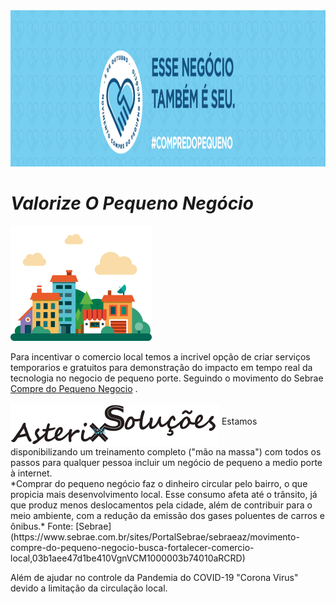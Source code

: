<img src="img/Movimento_Compre_do_Pequeno_Negocio_ Banner_portal.jpg" alt="Movimento_Compre_do_Pequeno_Negocio_Sebrae" height="250" width="1400"/>

# _Valorize O Pequeno Negócio_


![Compre do Pequeno](img/bairro-png.png)



Para incentivar o comercio local temos a incrivel opção de criar serviços temporarios e gratuitos para demonstração do impacto em tempo real da tecnologia no negocio de pequeno porte.
  Seguindo o movimento do Sebrae [Compre do Pequeno Negocio](https://asterixsolucoes.com.br/compre_do_pequeno_negocio) .

<img src="img/AsterixSolucoes_logo.png" alt="Compre do Pequeno Negocio - Sebrae" height="70" width="334" align="middle">
  Estamos disponibilizando um treinamento completo ("mão na massa") com todos os passos para qualquer pessoa incluir um negócio de pequeno a medio porte à internet.
  
<br/>
  *Comprar do pequeno negócio faz o dinheiro circular pelo bairro, o que propicia mais desenvolvimento local. Esse consumo afeta até o 
trânsito, já que produz menos deslocamentos pela cidade, além de contribuir para o meio ambiente, com a redução da emissão dos gases poluentes de carros e ônibus.* Fonte: [Sebrae](https://www.sebrae.com.br/sites/PortalSebrae/sebraeaz/movimento-compre-do-pequeno-negocio-busca-fortalecer-comercio-local,03b1aee47d1be410VgnVCM1000003b74010aRCRD)  
  
  Além de ajudar no controle da Pandemia do COVID-19 "Corona Virus" devido a limitação da circulação local.

